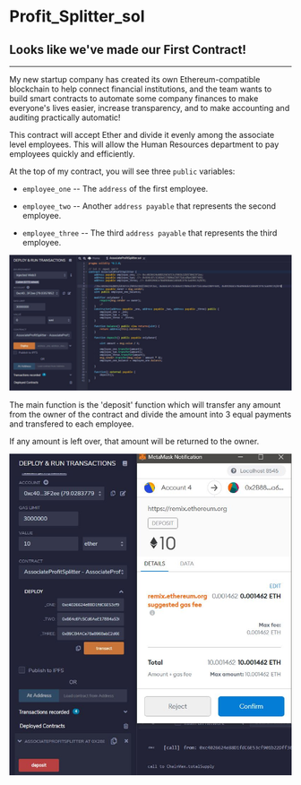 # Profit_Splitter_sol

## Looks like we've made our First Contract! ##

---

My new startup company has created its own Ethereum-compatible blockchain to help connect financial institutions, and the team wants to build smart contracts to automate some company finances to make everyone's lives easier, increase transparency, and to make accounting and auditing practically automatic!

This contract will accept Ether and divide it evenly among the associate level employees. This will allow the Human Resources department to pay employees quickly and efficiently.

At the top of my contract, you will see three `public` variables:

* `employee_one` -- The `address` of the first employee.

* `employee_two` -- Another `address payable` that represents the second employee.

* `employee_three` -- The third `address payable` that represents the third employee.

![contract](./images/deploy_contract.JPG)

The main function is the 'deposit' function which will transfer any amount from the owner of the contract and divide the amount into 3 equal payments and transfered to each employee.

If any amount is left over, that amount will be returned to the owner.

![contract](./images/deposit_split.JPG)
